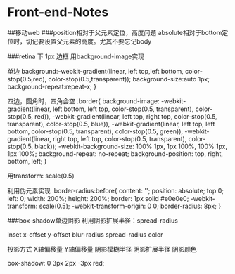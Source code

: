 Front-end-Notes
===============
##移动web
###position相对于父元素定位，高度问题
absolute相对于bottom定位时，切记要设置父元素的高度。尤其不要忘记body

###retina 下 1px 边框
用background-image实现

单边
background:-webkit-gradient(linear, left top,left bottom, color-stop(0.5,red), color-stop(0.5,transparent));
	background-size:auto 1px;
	background-repeat:repeat-x;
}


四边，圆角时，四角会空
.border{
	background-image: -webkit-gradient(linear, left bottom, left top, color-stop(0.5, transparent), color-stop(0.5, red)), -webkit-gradient(linear, left top, right top, color-stop(0.5, transparent), color-stop(0.5, blue)), -webkit-gradient(linear, left top, left bottom, color-stop(0.5, transparent), color-stop(0.5, green)), -webkit-gradient(linear, right top, left top, color-stop(0.5, transparent), color-stop(0.5, black));
	-webkit-background-size: 100% 1px, 1px 100%, 100% 1px, 1px 100%;
	background-repeat: no-repeat;
	background-position: top, right, bottom, left;
}

用transform: scale(0.5)

利用伪元素实现
.border-radius:before{
	content: '';
	position: absolute;
	top:0;
	left: 0;
	width: 200%;
	height: 200%;
	border: 1px solid #e0e0e0;
    -webkit-transform: scale(0.5);
    -webkit-transform-origin: 0 0;
    border-radius: 8px;
}

###box-shadow单边阴影 利用阴影扩展半径：spread-radius

inset x-offset y-offset blur-radius spread-radius color

投影方式 X轴偏移量 Y轴偏移量 阴影模糊半径 阴影扩展半径 阴影颜色

box-shadow: 0 3px 2px -3px red;